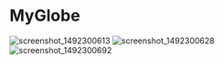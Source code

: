 # MyGlobe
![screenshot_1492300613](https://cloud.githubusercontent.com/assets/20631330/25068487/af3f6392-2233-11e7-8b25-cf51a9e96813.png)
![screenshot_1492300628](https://cloud.githubusercontent.com/assets/20631330/25068488/af41ebee-2233-11e7-8f15-764e2eda6707.png)
![screenshot_1492300692](https://cloud.githubusercontent.com/assets/20631330/25068506/149713d4-2234-11e7-9b3f-72d75f3ef167.png)
